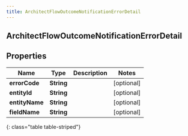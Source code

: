 ```yaml
---
title: ArchitectFlowOutcomeNotificationErrorDetail
---
```

## ArchitectFlowOutcomeNotificationErrorDetail


## Properties

| Name | Type | Description | Notes |
| ------------ | ------------- | ------------- | ------------- |
| **errorCode** | <!----><!---->**String**<!----> |  |  [optional] |
| **entityId** | <!----><!---->**String**<!----> |  |  [optional] |
| **entityName** | <!----><!---->**String**<!----> |  |  [optional] |
| **fieldName** | <!----><!---->**String**<!----> |  |  [optional] |
{: class="table table-striped"}



